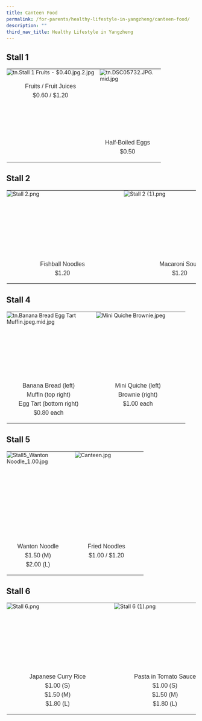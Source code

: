 ```yaml
---
title: Canteen Food
permalink: /for-parents/healthy-lifestyle-in-yangzheng/canteen-food/
description: ""
third_nav_title: Healthy Lifestyle in Yangzheng
---
```

Stall 1
-------

<table style="margin: auto; outline: 0px; padding: 0px; border-collapse: collapse; clear: both; border: 1px solid transparent; table-layout: fixed;" class="ive_eobj_center ives_tab_kosong"><tbody style="margin: 0px; outline: 0px; padding: 0px;"><tr style="margin: 0px; outline: 0px; padding: 0px;"><td style="margin: 0px; outline: 0px; padding: 0px 15px 15px 0px; vertical-align: top;"><img style="margin: auto; outline: 0px; padding: 0px; border: none; max-width: 100%; clear: both; display: block;" class="ive_eobj_center" alt="tn.Stall 1 Fruits - $0.40.jpg.2.jpg" src="![](/images/Stall%201%20Fruits.jpg)"><br style="margin: 0px; outline: 0px; padding: 0px;"><div style="margin: 0px; outline: 0px; padding: 0px; line-height: 24px !important; color: rgb(48, 48, 48); font-family: Archivo, sans-serif; font-size: 16px; font-weight: 400; text-align: center;">Fruits / Fruit Juices</div><div style="margin: 0px; outline: 0px; padding: 0px; line-height: 24px !important; color: rgb(48, 48, 48); font-family: Archivo, sans-serif; font-size: 16px; font-weight: 400; text-align: center;">$0.60 / $1.20</div></td><td style="margin: 0px; outline: 0px; padding: 0px 15px 15px 0px; vertical-align: top;"><img style="margin: auto; outline: 0px; padding: 0px; border: none; max-width: 100%; clear: both; display: block; width: 147px; height: 166px;" class="ive_eobj_center" alt="tn.DSC05732.JPG.mid.jpg" src="![](/images/DSC05732.jpg)"><br style="margin: 0px; outline: 0px; padding: 0px;"><div style="margin: 0px; outline: 0px; padding: 0px; line-height: 24px !important; color: rgb(48, 48, 48); font-family: Archivo, sans-serif; font-size: 16px; font-weight: 400; text-align: center;">Half-Boiled Eggs</div><div style="margin: 0px; outline: 0px; padding: 0px; line-height: 24px !important; color: rgb(48, 48, 48); font-family: Archivo, sans-serif; font-size: 16px; font-weight: 400; text-align: center;">$0.50</div></td></tr></tbody></table>

Stall 2
-------

<table style="margin: auto; outline: 0px; padding: 0px; border-collapse: collapse; clear: both; border: 1px solid transparent; table-layout: fixed;" class="ive_eobj_center ives_tab_kosong"><tbody style="margin: 0px; outline: 0px; padding: 0px;"><tr style="margin: 0px; outline: 0px; padding: 0px;"><td style="margin: 0px; outline: 0px; padding: 0px 15px 15px 0px; vertical-align: top;"><img style="margin: auto; outline: 0px; padding: 0px; border: none; max-width: 100%; clear: both; display: block; width: 296px; height: 166px;" class="ive_eobj_center" alt="Stall 2.png" src="![](/images/Stall%202.png)"><br style="margin: 0px; outline: 0px; padding: 0px;"><div style="margin: 0px; outline: 0px; padding: 0px; line-height: 24px !important; color: rgb(48, 48, 48); font-family: Archivo, sans-serif; font-size: 16px; font-weight: 400; text-align: center;">Fishball Noodles</div><div style="margin: 0px; outline: 0px; padding: 0px; line-height: 24px !important; color: rgb(48, 48, 48); font-family: Archivo, sans-serif; font-size: 16px; font-weight: 400; text-align: center;">$1.20</div></td><td style="margin: 0px; outline: 0px; padding: 0px 15px 15px 0px; vertical-align: top;"><img style="margin: auto; outline: 0px; padding: 0px; border: none; max-width: 100%; clear: both; display: block; width: 296px; height: 166px;" class="ive_eobj_center" alt="Stall 2 (1).png" src="![](/images/Stall%202%20(1).png)"><br style="margin: 0px; outline: 0px; padding: 0px;"><div style="margin: 0px; outline: 0px; padding: 0px; line-height: 24px !important; color: rgb(48, 48, 48); font-family: Archivo, sans-serif; font-size: 16px; font-weight: 400; text-align: center;">Macaroni Soup</div><div style="margin: 0px; outline: 0px; padding: 0px; line-height: 24px !important; color: rgb(48, 48, 48); font-family: Archivo, sans-serif; font-size: 16px; font-weight: 400; text-align: center;">$1.20</div></td></tr></tbody></table>

Stall 4
-------

<table style="margin: auto; outline: 0px; padding: 0px; border-collapse: collapse; clear: both; border: 1px solid transparent; table-layout: fixed;" class="ive_eobj_center ives_tab_kosong"><tbody style="margin: 0px; outline: 0px; padding: 0px;"><tr style="margin: 0px; outline: 0px; padding: 0px;"><td style="margin: 0px; outline: 0px; padding: 0px 15px 15px 0px; vertical-align: top;"><img style="margin: auto; outline: 0px; padding: 0px; border: none; max-width: 100%; clear: both; display: block; width: 222px; height: 166px;" class="ive_eobj_center" alt="tn.Banana Bread Egg Tart  Muffin.jpeg.mid.jpg" src="![](/images/Banana%20Bread%20Egg%20Tart%20Muffin.jpg)"><br style="margin: 0px; outline: 0px; padding: 0px;"><div style="margin: 0px; outline: 0px; padding: 0px; line-height: 24px !important; color: rgb(48, 48, 48); font-family: Archivo, sans-serif; font-size: 16px; font-weight: 400; text-align: center;">Banana Bread (left)<br style="margin: 0px; outline: 0px; padding: 0px;">Muffin (top right)<br style="margin: 0px; outline: 0px; padding: 0px;">Egg Tart (bottom right)<br style="margin: 0px; outline: 0px; padding: 0px;">$0.80 each</div></td><td style="margin: 0px; outline: 0px; padding: 0px 15px 15px 0px; vertical-align: top;"><img style="margin: auto; outline: 0px; padding: 0px; border: none; max-width: 100%; clear: both; display: block; width: 222px; height: 166px;" class="ive_eobj_center" alt="Mini Quiche  Brownie.jpeg" width="100%" src="https://yangzhengpri.moe.edu.sg/qql/slot/u703/2022/For%20Parents/Canteen%20Food/Mini%20Quiche%20%20Brownie.jpeg"><br style="margin: 0px; outline: 0px; padding: 0px;"><div style="margin: 0px; outline: 0px; padding: 0px; line-height: 24px !important; color: rgb(48, 48, 48); font-family: Archivo, sans-serif; font-size: 16px; font-weight: 400; text-align: center;">Mini Quiche (left)<br style="margin: 0px; outline: 0px; padding: 0px;">Brownie (right)<br style="margin: 0px; outline: 0px; padding: 0px;">$1.00 each</div></td></tr></tbody></table>

Stall 5
-------

<table style="margin: auto; outline: 0px; padding: 0px; border-collapse: collapse; clear: both; border: 1px solid transparent; table-layout: fixed;" class="ive_eobj_center ives_tab_kosong"><tbody style="margin: 0px; outline: 0px; padding: 0px;"><tr style="margin: 0px; outline: 0px; padding: 0px;"><td style="margin: 0px; outline: 0px; padding: 0px 15px 15px 0px; vertical-align: top;"><img style="margin: auto; outline: 0px; padding: 0px; border: none; max-width: 100%; clear: both; display: block; width: 166px; height: 222px;" class="ive_eobj_center" alt="Stall5_Wanton Noodle_1.00.jpg" src="https://yangzhengpri.moe.edu.sg/qql/slot/u703/2022/For%20Parents/Canteen%20Food/Stall5_Wanton%20Noodle_1.00.jpg"><br style="margin: 0px; outline: 0px; padding: 0px;"><div style="margin: 0px; outline: 0px; padding: 0px; line-height: 24px !important; color: rgb(48, 48, 48); font-family: Archivo, sans-serif; font-size: 16px; font-weight: 400; text-align: center;">Wanton Noodle<br style="margin: 0px; outline: 0px; padding: 0px;">$1.50 (M)<br style="margin: 0px; outline: 0px; padding: 0px;">$2.00 (L)</div></td><td style="margin: 0px; outline: 0px; padding: 0px 15px 15px 0px; vertical-align: top;"><img style="margin: auto; outline: 0px; padding: 0px; border: none; max-width: 100%; clear: both; display: block; width: 167px; height: 222px;" class="ive_eobj_center" alt="Canteen.jpg" width="100%" src="https://yangzhengpri.moe.edu.sg/qql/slot/u703/2022/For%20Parents/Canteen%20Food/Canteen.jpg"><br style="margin: 0px; outline: 0px; padding: 0px;"><div style="margin: 0px; outline: 0px; padding: 0px; line-height: 24px !important; color: rgb(48, 48, 48); font-family: Archivo, sans-serif; font-size: 16px; font-weight: 400; text-align: center;">Fried Noodles</div><div style="margin: 0px; outline: 0px; padding: 0px; line-height: 24px !important; color: rgb(48, 48, 48); font-family: Archivo, sans-serif; font-size: 16px; font-weight: 400; text-align: center;">$1.00 / $1.20</div></td></tr></tbody></table>

Stall 6
-------

<table style="margin: auto; outline: 0px; padding: 0px; border-collapse: collapse; clear: both; border: 1px solid transparent; table-layout: fixed;" class="ive_eobj_center ives_tab_kosong"><tbody style="margin: 0px; outline: 0px; padding: 0px;"><tr style="margin: 0px; outline: 0px; padding: 0px;"><td style="margin: 0px; outline: 0px; padding: 0px 15px 15px 0px; vertical-align: top;"><img style="margin: auto; outline: 0px; padding: 0px; border: none; max-width: 100%; clear: both; display: block; width: 270px; height: 166px;" class="ive_eobj_center" alt="Stall 6.png" src="https://yangzhengpri.moe.edu.sg/qql/slot/u703/2022/For%20Parents/Canteen%20Food/Stall%206.png"><br style="margin: 0px; outline: 0px; padding: 0px;"><div style="margin: 0px; outline: 0px; padding: 0px; line-height: 24px !important; color: rgb(48, 48, 48); font-family: Archivo, sans-serif; font-size: 16px; font-weight: 400; text-align: center;">Japanese Curry Rice<br style="margin: 0px; outline: 0px; padding: 0px;">$1.00 (S)<br style="margin: 0px; outline: 0px; padding: 0px;">$1.50 (M)<br style="margin: 0px; outline: 0px; padding: 0px;">$1.80 (L)</div></td><td style="margin: 0px; outline: 0px; padding: 0px 15px 15px 0px; vertical-align: top;"><img style="margin: auto; outline: 0px; padding: 0px; border: none; max-width: 100%; clear: both; display: block; width: 270px; height: 166px;" class="ive_eobj_center" alt="Stall 6 (1).png" src="https://yangzhengpri.moe.edu.sg/qql/slot/u703/2022/For%20Parents/Canteen%20Food/Stall%206%20(1).png"><br style="margin: 0px; outline: 0px; padding: 0px;"><div style="margin: 0px; outline: 0px; padding: 0px; line-height: 24px !important; color: rgb(48, 48, 48); font-family: Archivo, sans-serif; font-size: 16px; font-weight: 400; text-align: center;">Pasta in Tomato Sauce<br style="margin: 0px; outline: 0px; padding: 0px;">$1.00 (S)<br style="margin: 0px; outline: 0px; padding: 0px;">$1.50 (M)<br style="margin: 0px; outline: 0px; padding: 0px;">$1.80 (L)</div></td></tr></tbody></table>